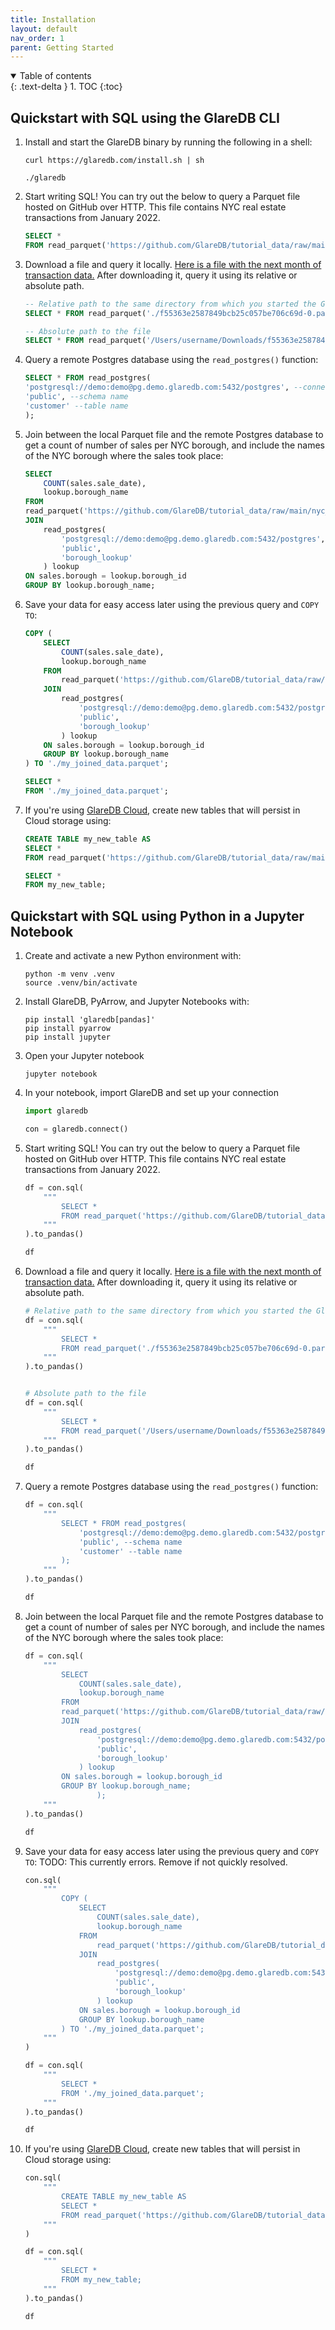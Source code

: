 ```yaml
---
title: Installation
layout: default
nav_order: 1
parent: Getting Started
---
```


<details open markdown="block">
  <summary>
    Table of contents
  </summary>
  {: .text-delta }
1. TOC
{:toc}
</details>

## Quickstart with SQL using the GlareDB CLI

1. Install and start the GlareDB binary by running the following in a shell:

    ```shell
    curl https://glaredb.com/install.sh | sh

    ./glaredb
    ```

2. Start writing SQL! You can try out the below to query a Parquet file hosted
    on GitHub over HTTP. This file contains NYC real estate transactions from
    January 2022.

    ```sql
    SELECT *
    FROM read_parquet('https://github.com/GlareDB/tutorial_data/raw/main/nyc_sales/sale_year=2022/sale_month=1/f55363e2587849bcb25c057be706c69d-0.parquet');
    ```

3. Download a file and query it locally. [Here is a file with the next month
    of transaction data.] After downloading it, query it using its relative or
    absolute path.

    ```sql
    -- Relative path to the same directory from which you started the GlareDB CLI
    SELECT * FROM read_parquet('./f55363e2587849bcb25c057be706c69d-0.parquet');

    -- Absolute path to the file
    SELECT * FROM read_parquet('/Users/username/Downloads/f55363e2587849bcb25c057be706c69d-0.parquet');

    ```

4. Query a remote Postgres database using the `read_postgres()` function:

    ```sql
    SELECT * FROM read_postgres(
    'postgresql://demo:demo@pg.demo.glaredb.com:5432/postgres', --connection
    'public', --schema name
    'customer' --table name
    );
    ```

5. Join between the local Parquet file and the remote Postgres database to
    get a count of number of sales per NYC borough, and include the names of the
    NYC borough where the sales took place:

    ```sql
    SELECT
        COUNT(sales.sale_date),
        lookup.borough_name
    FROM
    read_parquet('https://github.com/GlareDB/tutorial_data/raw/main/nyc_sales/sale_year=2022/sale_month=1/f55363e2587849bcb25c057be706c69d-0.parquet') sales
    JOIN
        read_postgres(
            'postgresql://demo:demo@pg.demo.glaredb.com:5432/postgres',
            'public',
            'borough_lookup'
        ) lookup
    ON sales.borough = lookup.borough_id
    GROUP BY lookup.borough_name;
    ```

6. Save your data for easy access later using the previous query and `COPY TO`:

    ```sql
    COPY (
        SELECT
            COUNT(sales.sale_date),
            lookup.borough_name
        FROM
            read_parquet('https://github.com/GlareDB/tutorial_data/raw/main/nyc_sales/sale_year=2022/sale_month=1/f55363e2587849bcb25c057be706c69d-0.parquet') sales
        JOIN
            read_postgres(
                'postgresql://demo:demo@pg.demo.glaredb.com:5432/postgres',
                'public',
                'borough_lookup'
            ) lookup
        ON sales.borough = lookup.borough_id
        GROUP BY lookup.borough_name
    ) TO './my_joined_data.parquet';

    SELECT *
    FROM './my_joined_data.parquet';
    ```

7. If you're using [GlareDB Cloud], create new tables that will
    persist in Cloud storage using:

    ```sql
    CREATE TABLE my_new_table AS
    SELECT *
    FROM read_parquet('https://github.com/GlareDB/tutorial_data/raw/main/nyc_sales/sale_year=2022/sale_month=1/f55363e2587849bcb25c057be706c69d-0.parquet');

    SELECT *
    FROM my_new_table;
    ```

## Quickstart with SQL using Python in a Jupyter Notebook

1. Create and activate a new Python environment with:

   ```shell
   python -m venv .venv
   source .venv/bin/activate
   ```

2. Install GlareDB, PyArrow, and Jupyter Notebooks with:

   ```shell
   pip install 'glaredb[pandas]'
   pip install pyarrow
   pip install jupyter
   ```

3. Open your Jupyter notebook

   ```shell
   jupyter notebook
   ```

4. In your notebook, import GlareDB and set up your connection

   ```python
   import glaredb

   con = glaredb.connect()
   ```

5. Start writing SQL! You can try out the below to query a Parquet file hosted
   on GitHub over HTTP. This file contains NYC real estate transactions from
   January 2022.

   ```python
   df = con.sql(
       """
           SELECT *
           FROM read_parquet('https://github.com/GlareDB/tutorial_data/raw/main/nyc_sales/sale_year=2022/sale_month=1/f55363e2587849bcb25c057be706c69d-0.parquet');
       """
   ).to_pandas()

   df
   ```

6. Download a file and query it locally. [Here is a file with the next month
   of transaction data.] After downloading it, query it using its relative or
   absolute path.

   ```python
   # Relative path to the same directory from which you started the GlareDB CLI
   df = con.sql(
       """
           SELECT *
           FROM read_parquet('./f55363e2587849bcb25c057be706c69d-0.parquet');
       """
   ).to_pandas()


   # Absolute path to the file
   df = con.sql(
       """
           SELECT *
           FROM read_parquet('/Users/username/Downloads/f55363e2587849bcb25c057be706c69d-0.parquet');
       """
   ).to_pandas()

   df
   ```

7. Query a remote Postgres database using the `read_postgres()`
   function:

   ```python
   df = con.sql(
       """
           SELECT * FROM read_postgres(
               'postgresql://demo:demo@pg.demo.glaredb.com:5432/postgres', --connection
               'public', --schema name
               'customer' --table name
           );
       """
   ).to_pandas()

   df
   ```

8. Join between the local Parquet file and the remote Postgres database to
   get a count of number of sales per NYC borough, and include the names of the
   NYC borough where the sales took place:

   ```python
   df = con.sql(
       """
           SELECT
               COUNT(sales.sale_date),
               lookup.borough_name
           FROM
           read_parquet('https://github.com/GlareDB/tutorial_data/raw/main/nyc_sales/sale_year=2022/sale_month=1/f55363e2587849bcb25c057be706c69d-0.parquet') sales
           JOIN
               read_postgres(
                   'postgresql://demo:demo@pg.demo.glaredb.com:5432/postgres',
                   'public',
                   'borough_lookup'
               ) lookup
           ON sales.borough = lookup.borough_id
           GROUP BY lookup.borough_name;
                   );
       """
   ).to_pandas()

   df
   ```

9. Save your data for easy access later using the previous query and `COPY TO`:
   TODO: This currently errors. Remove if not quickly resolved.

   ```python
   con.sql(
       """
           COPY (
               SELECT
                   COUNT(sales.sale_date),
                   lookup.borough_name
               FROM
                   read_parquet('https://github.com/GlareDB/tutorial_data/raw/main/nyc_sales/sale_year=2022/sale_month=1/f55363e2587849bcb25c057be706c69d-0.parquet') sales
               JOIN
                   read_postgres(
                       'postgresql://demo:demo@pg.demo.glaredb.com:5432/postgres',
                       'public',
                       'borough_lookup'
                   ) lookup
               ON sales.borough = lookup.borough_id
               GROUP BY lookup.borough_name
           ) TO './my_joined_data.parquet';
       """
   )

   df = con.sql(
       """
           SELECT *
           FROM './my_joined_data.parquet';
       """
   ).to_pandas()

   df
   ```

10. If you're using [GlareDB Cloud], create new tables that will
    persist in Cloud storage using:

    ```python
    con.sql(
        """
            CREATE TABLE my_new_table AS
            SELECT *
            FROM read_parquet('https://github.com/GlareDB/tutorial_data/raw/main/nyc_sales/sale_year=2022/sale_month=1/f55363e2587849bcb25c057be706c69d-0.parquet');
        """
    )

    df = con.sql(
        """
            SELECT *
            FROM my_new_table;
        """
    ).to_pandas()

    df
    ```

[GlareDB Cloud]: https://console.glaredb.com
[Here is a file with the next month of transaction data.]: https://github.com/GlareDB/tutorial_data/raw/main/nyc_sales/sale_year=2022/sale_month=2/f55363e2587849bcb25c057be706c69d-0.parquet
